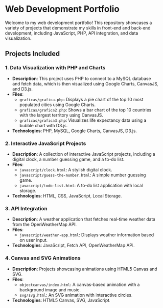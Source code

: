 # Web Development Portfolio

Welcome to my web development portfolio! This repository showcases a variety of projects that demonstrate my skills in front-end and back-end development, including JavaScript, PHP, API integration, and data visualization.

## Projects Included

### 1. **Data Visualization with PHP and Charts**
   - **Description**: This project uses PHP to connect to a MySQL database and fetch data, which is then visualized using Google Charts, CanvasJS, and D3.js.
   - **Files**:
     - `graficas/grafica.php`: Displays a pie chart of the top 10 most populated cities using Google Charts.
     - `graficas/grafica2.php`: Shows a bar chart of the top 10 countries with the largest territory using CanvasJS.
     - `graficas/grafica3.php`: Visualizes life expectancy data using a bubble chart with D3.js.
   - **Technologies**: PHP, MySQL, Google Charts, CanvasJS, D3.js.

### 2. **Interactive JavaScript Projects**
   - **Description**: A collection of interactive JavaScript projects, including a digital clock, a number guessing game, and a to-do list.
   - **Files**:
     - `javascript/clock.html`: A stylish digital clock.
     - `javascript/guess-the-number.html`: A simple number guessing game.
     - `javascript/todo-list.html`: A to-do list application with local storage.
   - **Technologies**: HTML, CSS, JavaScript, Local Storage.

### 3. **API Integration**
   - **Description**: A weather application that fetches real-time weather data from the OpenWeatherMap API.
   - **Files**:
     - `javascript/weather-app.html`: Displays weather information based on user input.
   - **Technologies**: JavaScript, Fetch API, OpenWeatherMap API.

### 4. **Canvas and SVG Animations**
   - **Description**: Projects showcasing animations using HTML5 Canvas and SVG.
   - **Files**:
     - `objectcanvas/index.html`: A canvas-based animation with a background image and music.
     - `svg/svg.html`: An SVG animation with interactive circles.
   - **Technologies**: HTML5 Canvas, SVG, JavaScript.
